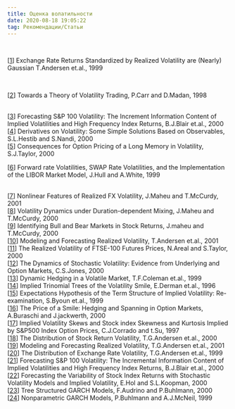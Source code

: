 ```yaml
---
title: Оценка волатильности
date: 2020-08-18 19:05:22
tag: Рекомендации/Статьи
---
```


<br>


<p class="references">
               
[<a href="http://www.smartquant.com/references/Volatility/vol1.pdf">1</a>] Exchange Rate Returns
      Standardized by Realized Volatility are (Nearly) Gaussian T.Andersen et.al., 1999
      
<br>      
        
[<a href="http://www.smartquant.com/references/Volatility/vol2.pdf">2</a>]
                  Towards a Theory of Volatility Trading, P.Carr and D.Madan,
                  1998
   
<br>     
[<a href="http://www.smartquant.com/references/Volatility/vol3.pdf">3</a>]
                  Forecasting S&amp;P 100 Volatility: The Increment Information
                  Content of Implied Volatilities and High Frequency Index
                  Returns, B.J.Blair et.al., 2000
   
<br>     
[<a href="http://www.smartquant.com/references/Volatility/vol4.pdf">4</a>]
                  Derivatives on Volatility: Some Simple Solutions Based on
                  Observables, S.L.Hestib and S.Nandi, 2000
   
<br>     
[<a href="http://www.smartquant.com/references/Volatility/vol5.pdf">5</a>]
                  Consequences for Option Pricing of a Long Memory in
                  Volatility, S.J.Taylor, 2000

<br>   
     
[<a href="http://www.smartquant.com/references/Volatility/vol6.pdf">6</a>]
      Forward rate Volatilities, SWAP Rate Volatilities, and the Implementation
      of the LIBOR Market Model, J.Hull and A.White, 1999
   
<br>     
[<a href="http://www.smartquant.com/references/Volatility/vol7.pdf">7</a>]
      Nonlinear Features of Realized FX Volatility, J.Maheu and T.McCurdy, 2001
   
<br>     
[<a href="http://www.smartquant.com/references/Volatility/vol8.pdf">8</a>]
      Volatility Dynamics under Duration-dependent Mixing, J.Maheu and T.McCurdy,
      2000
   
<br>     
[<a href="http://www.smartquant.com/references/Volatility/vol9.pdf">9</a>]
      Identifying Bull and Bear Markets in Stock Returns, J.maheu and T.McCurdy,
      2000
   
<br>     
[<a href="http://www.smartquant.com/references/Volatility/vol10.pdf">10</a>]
      Modeling and Forecasting Realized Volatility, T.Andersen et.al., 2001
   
<br>     
[<a href="http://www.smartquant.com/references/Volatility/vol11.pdf">11</a>]
      The Realized Volatility of FTSE-100 Futures Prices, N.Areal and S.Taylor,
      2000

<br>     
[<a href="http://www.smartquant.com/references/Volatility/vol12.pdf">12</a>]
The Dynamics of Stochastic Volatility: Evidence from Underlying and Option
Markets, C.S.Jones, 2000 

<br>     
[<a href="http://www.smartquant.com/references/Volatility/vol13.pdf">13</a>]
Dynamic Hedging in a Volatile Market, T.F.Coleman et.al., 1999

<br>     
[<a href="http://www.smartquant.com/references/Volatility/vol14.pdf">14</a>]
Implied Trinomial Trees of the Volatility Smile, E.Derman et.al., 1996

<br>     
[<a href="http://www.smartquant.com/references/Volatility/vol15.pdf">15</a>]
Expectations Hypothesis of the Term Structure of Implied Volatility: Re-examination,
S.Byoun et.al., 1999

<br>     
[<a href="http://www.smartquant.com/references/Volatility/vol16.pdf">16</a>]
The Price of a Smile: Hedging and Spanning in Option Markets,
A.Buraschi and J.jackwerth, 2000

<br>     
[<a href="http://www.smartquant.com/references/Volatility/vol17.pdf">17</a>]
Implied Volatility Skews and Stock index Skewness and Kurtosis Implied by S&P500
 Index Option Prices, C.J.Corrado and t.Su, 1997
<br>     
[<a href="http://www.smartquant.com/references/Volatility/vol18.pdf">18</a>]
The Distribution of Stock Return Volatility, T.G.Andersen et.al., 2000	
<br>     
[<a href="http://www.smartquant.com/references/Volatility/vol19.pdf">19</a>]
Modeling and Forecasting Realized Volatility, T.G.Andersen et.al., 2001	
<br>     
[<a href="http://www.smartquant.com/references/Volatility/vol20.pdf">20</a>]
The Distribution of Exchange Rate Volatility, T.G.Andersen et.al., 1999

<br>     
[<a href="http://www.smartquant.com/references/Volatility/vol21.pdf">21</a>]
Forecasting S&P 100 Volatility: The Incremental Information Content of Implied
Volatilities and High Frequency Index Returns, B.J.Blair et.al., 2000

<br>     
[<a href="http://www.smartquant.com/references/Volatility/vol22.pdf">22</a>]
Forecasting the Variability of Stock Index Returns with Stochastic Volatility
Models and Implied Volatility, E.Hol and S.L.Koopman, 2000

<br>     
[<a href=http://www.smartquant.com/references/Volatility/vol23.pdf">23</a>]
Tree Structured GARCH Models, F.Audrino and P.Buhlmann, 2000

<br>     
[<a href="http://www.smartquant.com/references/Volatility/vol24.pdf">24</a>]
Nonparametric GARCH Models, P.Buhlmann and A.J.McNeil, 1999

</p>
